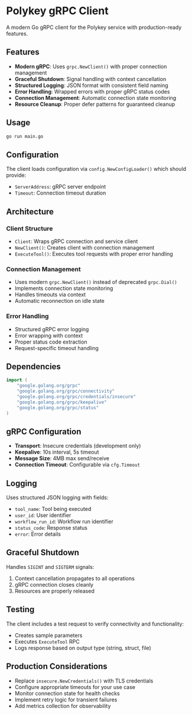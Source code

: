 # Polykey gRPC Client

A modern Go gRPC client for the Polykey service with production-ready features.

## Features

- **Modern gRPC**: Uses `grpc.NewClient()` with proper connection management
- **Graceful Shutdown**: Signal handling with context cancellation
- **Structured Logging**: JSON format with consistent field naming
- **Error Handling**: Wrapped errors with proper gRPC status codes
- **Connection Management**: Automatic connection state monitoring
- **Resource Cleanup**: Proper defer patterns for guaranteed cleanup

## Usage

```bash
go run main.go
```

## Configuration

The client loads configuration via `config.NewConfigLoader()` which should provide:
- `ServerAddress`: gRPC server endpoint
- `Timeout`: Connection timeout duration

## Architecture

### Client Structure
- `Client`: Wraps gRPC connection and service client
- `NewClient()`: Creates client with connection management
- `ExecuteTool()`: Executes tool requests with proper error handling

### Connection Management
- Uses modern `grpc.NewClient()` instead of deprecated `grpc.Dial()`
- Implements connection state monitoring
- Handles timeouts via context
- Automatic reconnection on idle state

### Error Handling
- Structured gRPC error logging
- Error wrapping with context
- Proper status code extraction
- Request-specific timeout handling

## Dependencies

```go
import (
    "google.golang.org/grpc"
    "google.golang.org/grpc/connectivity"
    "google.golang.org/grpc/credentials/insecure"
    "google.golang.org/grpc/keepalive"
    "google.golang.org/grpc/status"
)
```

## gRPC Configuration

- **Transport**: Insecure credentials (development only)
- **Keepalive**: 10s interval, 5s timeout
- **Message Size**: 4MB max send/receive
- **Connection Timeout**: Configurable via `cfg.Timeout`

## Logging

Uses structured JSON logging with fields:
- `tool_name`: Tool being executed
- `user_id`: User identifier
- `workflow_run_id`: Workflow run identifier
- `status_code`: Response status
- `error`: Error details

## Graceful Shutdown

Handles `SIGINT` and `SIGTERM` signals:
1. Context cancellation propagates to all operations
2. gRPC connection closes cleanly
3. Resources are properly released

## Testing

The client includes a test request to verify connectivity and functionality:
- Creates sample parameters
- Executes `ExecuteTool` RPC
- Logs response based on output type (string, struct, file)

## Production Considerations

- Replace `insecure.NewCredentials()` with TLS credentials
- Configure appropriate timeouts for your use case
- Monitor connection state for health checks
- Implement retry logic for transient failures
- Add metrics collection for observability